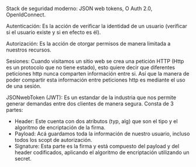 Stack de seguridad moderno: JSON web tokens, O Auth 2.0, OpenIdConnect.

Autenticación: Es la acción de verificar la identidad de un usuario (verificar si el usuario existe y si en efecto es él).

Autorización: Es la acción de otorgar permisos de manera limitada a nuestros recursos.

Sesiones: Cuando visitamos un sitio web se crea una petición HTTP (Http es un protocolo que no tiene estado), esto quiere decir que diferentes peticiones http nunca comparten información entre si.
Así que la manera de poder compartir esta información entre peticiones http es mediante el uso de una sesión.


JSONwebToken (JWT): Es un estandar de la industria que nos permite generar demandas entre dos clientes de manera segura.
Consta de 3 partes:
- Header: Este cuenta con dos atributos (typ, alg) que son el tipo y el algoritmo de encriptación de la firma.
- Payload: Acá guardamos toda la información de nuestro usuario, incluso todos los scopt de autorización.
- Signature: Esta parte es la firma y está compuesto del payload y del header codificados, aplicando el algoritmo de encriptación utilizando un secret.

